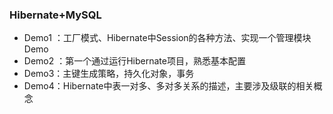 ### Hibernate+MySQL  

- Demo1 ：工厂模式、Hibernate中Session的各种方法、实现一个管理模块Demo
- Demo2 ：第一个通过运行Hibernate项目，熟悉基本配置
- Demo3：主键生成策略，持久化对象，事务
- Demo4：Hibernate中表一对多、多对多关系的描述，主要涉及级联的相关概念



